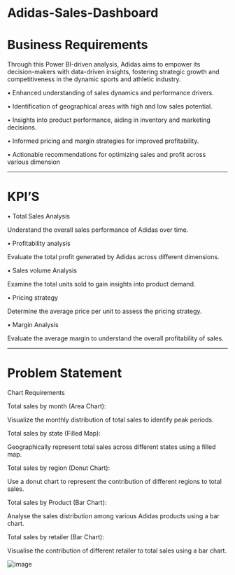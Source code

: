 # Adidas-Sales-Dashboard
# Business Requirements

Through this Power BI-driven analysis, Adidas aims to empower its decision-makers with data-driven insights, fostering strategic growth and competitiveness in the dynamic sports and athletic industry.

•	Enhanced understanding of sales dynamics and performance drivers. 

•	Identification of geographical areas with high and low sales potential.

•	Insights into product performance, aiding in inventory and marketing decisions.

•	Informed pricing and margin strategies for improved profitability.

•	Actionable recommendations for optimizing sales and profit across various dimension
**********************************************************


# KPI’S

•	Total Sales Analysis

Understand the overall sales performance of Adidas over time.

•	Profitability analysis

Evaluate the total profit generated by Adidas across different dimensions.

•	Sales volume Analysis

Examine the total units sold to gain insights into product demand.

•	Pricing strategy

Determine the average price per unit to assess the pricing strategy.

•	Margin Analysis

Evaluate the average margin to understand the overall profitability of sales.
***************************************************


# Problem Statement

Chart Requirements

Total sales by month (Area Chart):

Visualize the monthly distribution of total sales to identify peak periods.

Total sales by state (Filled Map):

Geographically represent total sales across different states using a filled map.

Total sales by region (Donut Chart):

Use a donut chart to represent the contribution of different regions to total sales.

Total sales by Product (Bar Chart):

Analyse the sales distribution among various Adidas products using a bar chart.

Total sales by retailer (Bar Chart):

Visualise the contribution of different retailer to total sales   using a bar chart.

![image](https://github.com/user-attachments/assets/62355e65-c5f4-4a79-a9aa-a4034fbd23b7)



